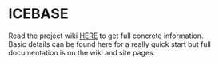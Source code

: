 # ICEBASE
Read the project wiki <a href="https://github.com/larrytech7/IceBase.wiki.git">HERE</a> to get full concrete information.<br />
Basic details can be found here for a really quick start but full documentation is on the wiki and site pages.
